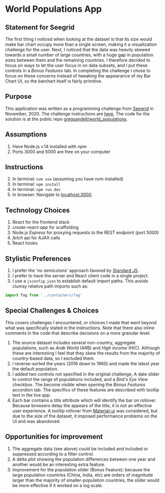 # World Populations App

## Statement for Seegrid
The first thing I noticed when looking at the dataset is that its size would make bar chart occupy more than a single screen, making it a visualization challenge for the user.  Next, I noticed that the data was heavily skewed towards a small number of large countries, with a huge gap in population sizes between them and the remaining countries.  I therefore decided to focus on ways to let the user focus in on data subsets, and I put these controls in a *Bonus Features* tab.  In completing the challenge I chose to focus on these concerns instead of tweaking the appearance of my Bar Chart UI, so the barchart itself is fairly primitive.

## Purpose
This application was written as a programming challenge from [Seegrid](https://seegrid.com/) in November, 2020. The challenge instructions are [here](https://github.com/gregsandell/world_populations/blob/dev/doc/Problem_Statement_Country_population_chart.pdf).  The code for the solution is at the public repo [gregsandell/world_populations](https://github.com/gregsandell/world_populations).

## Assumptions
1. Have Node.js v.14 installed with npm
2. Ports 3000 and 5000 are free on your computer

## Instructions
2. In terminal:  `nvm use` (assuming you have nvm installed)
3. In terminal:  `npm install`
4. In terminal:  `npm run dev`
5. In browser: Navigate to [localhost:3000](http://localhost:3000).


## Technology Choices
1. *React* for the frontend stack
1. *create-react-app* for scaffolding
2. Node.js *Express* for proxying requests to the REST endpoint (port 5000)
3. *fetch* api for AJAX calls
4. React hooks

## Stylistic Preferences
1. I prefer the 'no semicolons' approach favored by [Standard JS](https://standardjs.com).
2. I prefer to have the server and React client code in a single project.
3.  I use a `jsconfig.json` to establish default import paths.  This avoids clumsy relative path imports such as:

```javascript
import Tag from '../containers/Tag'
```

## Special Challenges & Choices
This covers challenges I encountered, or choices I made that went beyond what was specifically stated in the instructions.  Note that there also inline comments in the code that describe decisions on a more granular level.

1. The source dataset includes several non-country, aggregate populations, such as *Arab World* (ARB) and *High income* (HIC).  Although these are interesting I feel that they skew the results from the majority of country-based data, so I excluded them.
2. I reverse-sorted the years (2016 down to 1960) and made the latest year the default population.
4. I added two controls not specified in the original challenge, A date slider to control the range of populations included, and a *Bird's Eye View* checkbox.  The become visible when opening the *Bonus Features* accordion tab.  The specifics of these features are described with tooltip text in the live app.
5. Each bar contains a *title* attribute which will identify the bar on rollover.  Because browsers delay the appears of the title, it is not an effective user experience.  A tooltip rollover from [Material-ui](https://material-ui.com/components/tooltips/) was considered, but due to the size of the dataset, it imposed performance problems on the UI and was abandoned.

## Opportunities for improvement
1. The aggregate data (see above) could be included and included or suppressed according to a filter control. 
2. A delta plot showing the population differences between one year and another would be an interesting extra feature.
3. Improvement for the population slider (Bonus Feature):  because the large population countries (China, India, etc) are orders of magnitude larger than the majority of smaller-population countries, the slider would be more effective if it worked on a log scale.
